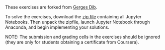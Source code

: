 These exercises are forked from [Gerges Dib](https://github.com/dibgerge/ml-coursera-python-assignments).

To solve the exercises, download the [zip file](CourseMaterial/MachineLearning/Exercises/AllExercisesForDownload.zip) containing all Jupyter Notebooks. Then unpack the zipfile, launch Jupyter Notebook through Anaconda, and begin implementing your solutions. 

NOTE: The submission and grading cells in the exercises should be ignored (they are only for students obtaining a certificate from Coursera).
